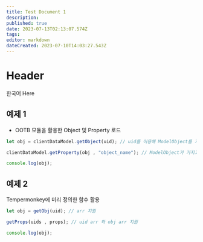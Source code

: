 ```yaml
---
title: Test Document 1
description: 
published: true
date: 2023-07-13T02:13:07.574Z
tags: 
editor: markdown
dateCreated: 2023-07-10T14:03:27.543Z
---
```


# Header
한국어 Here

## 예제 1

- OOTB 모듈을 활용한 Object 및 Property 로드

```js
let obj = clientDataModel.getObject(uid); // uid를 이용해 ModelObject를 가져옴.

clientDataModel.getProperty(obj , "object_name"); // ModelObject가 가지고 있는 속성.

console.log(obj);
``` 

## 예제 2 

Tempermonkey에 미리 정의한 함수 활용

```js
let obj = getObj(uid); // arr 지원

getProps(uids , props); // uid arr 와 obj arr 지원

console.log(obj);
```